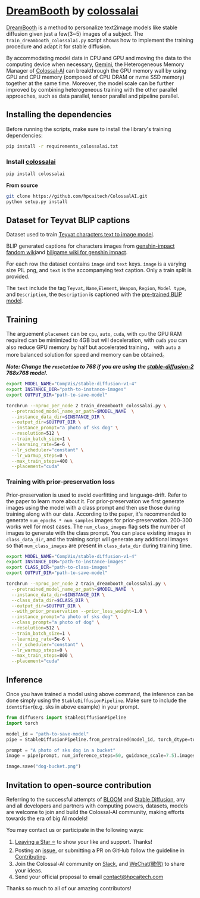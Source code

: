 # [DreamBooth](https://github.com/huggingface/diffusers/tree/main/examples/dreambooth) by [colossalai](https://github.com/hpcaitech/ColossalAI.git)

[DreamBooth](https://arxiv.org/abs/2208.12242) is a method to personalize text2image models like stable diffusion given just a few(3~5) images of a subject.
The `train_dreambooth_colossalai.py` script shows how to implement the training procedure and adapt it for stable diffusion.

By accommodating model data in CPU and GPU and moving the data to the computing device when necessary, [Gemini](https://www.colossalai.org/docs/advanced_tutorials/meet_gemini), the Heterogeneous Memory Manager of [Colossal-AI](https://github.com/hpcaitech/ColossalAI) can breakthrough the GPU memory wall by using GPU and CPU memory (composed of CPU DRAM or nvme SSD memory) together at the same time. Moreover, the model scale can be further improved by combining heterogeneous training with the other parallel approaches, such as data parallel, tensor parallel and pipeline parallel.

## Installing the dependencies

Before running the scripts, make sure to install the library's training dependencies:

```bash
pip install -r requirements_colossalai.txt
```

### Install [colossalai](https://github.com/hpcaitech/ColossalAI.git)

```bash
pip install colossalai
```

**From source**

```bash
git clone https://github.com/hpcaitech/ColossalAI.git
python setup.py install
```

## Dataset for Teyvat BLIP captions
Dataset used to train [Teyvat characters text to image model](https://github.com/hpcaitech/ColossalAI/tree/main/examples/images/diffusion).

BLIP generated captions for characters images from [genshin-impact fandom wiki](https://genshin-impact.fandom.com/wiki/Character#Playable_Characters)and [biligame wiki for genshin impact](https://wiki.biligame.com/ys/%E8%A7%92%E8%89%B2).

For each row the dataset contains `image` and `text` keys. `image` is a varying size PIL png, and `text` is the accompanying text caption. Only a train split is provided.

The `text` include the tag `Teyvat`, `Name`,`Element`, `Weapon`, `Region`, `Model type`, and `Description`, the `Description` is captioned with the [pre-trained BLIP model](https://github.com/salesforce/BLIP).

## Training

The arguement `placement` can be `cpu`, `auto`, `cuda`, with `cpu` the GPU RAM required can be minimized to 4GB but will deceleration, with `cuda` you can also reduce GPU memory by half but accelerated training， with `auto` a more balanced solution for speed and memory can be obtained。

**___Note: Change the `resolution` to 768 if you are using the [stable-diffusion-2](https://huggingface.co/stabilityai/stable-diffusion-2) 768x768 model.___**

```bash
export MODEL_NAME="CompVis/stable-diffusion-v1-4"
export INSTANCE_DIR="path-to-instance-images"
export OUTPUT_DIR="path-to-save-model"

torchrun --nproc_per_node 2 train_dreambooth_colossalai.py \
  --pretrained_model_name_or_path=$MODEL_NAME  \
  --instance_data_dir=$INSTANCE_DIR \
  --output_dir=$OUTPUT_DIR \
  --instance_prompt="a photo of sks dog" \
  --resolution=512 \
  --train_batch_size=1 \
  --learning_rate=5e-6 \
  --lr_scheduler="constant" \
  --lr_warmup_steps=0 \
  --max_train_steps=400 \
  --placement="cuda"
```


### Training with prior-preservation loss

Prior-preservation is used to avoid overfitting and language-drift. Refer to the paper to learn more about it. For prior-preservation we first generate images using the model with a class prompt and then use those during training along with our data.
According to the paper, it's recommended to generate `num_epochs * num_samples` images for prior-preservation. 200-300 works well for most cases. The `num_class_images` flag sets the number of images to generate with the class prompt. You can place existing images in `class_data_dir`, and the training script will generate any additional images so that `num_class_images` are present in `class_data_dir` during training time.

```bash
export MODEL_NAME="CompVis/stable-diffusion-v1-4"
export INSTANCE_DIR="path-to-instance-images"
export CLASS_DIR="path-to-class-images"
export OUTPUT_DIR="path-to-save-model"

torchrun --nproc_per_node 2 train_dreambooth_colossalai.py \
  --pretrained_model_name_or_path=$MODEL_NAME  \
  --instance_data_dir=$INSTANCE_DIR \
  --class_data_dir=$CLASS_DIR \
  --output_dir=$OUTPUT_DIR \
  --with_prior_preservation --prior_loss_weight=1.0 \
  --instance_prompt="a photo of sks dog" \
  --class_prompt="a photo of dog" \
  --resolution=512 \
  --train_batch_size=1 \
  --learning_rate=5e-6 \
  --lr_scheduler="constant" \
  --lr_warmup_steps=0 \
  --max_train_steps=800 \
  --placement="cuda"
```

## Inference

Once you have trained a model using above command, the inference can be done simply using the `StableDiffusionPipeline`. Make sure to include the `identifier`(e.g. sks in above example) in your prompt.

```python
from diffusers import StableDiffusionPipeline
import torch

model_id = "path-to-save-model"
pipe = StableDiffusionPipeline.from_pretrained(model_id, torch_dtype=torch.float16).to("cuda")

prompt = "A photo of sks dog in a bucket"
image = pipe(prompt, num_inference_steps=50, guidance_scale=7.5).images[0]

image.save("dog-bucket.png")
```

## Invitation to open-source contribution
Referring to the successful attempts of [BLOOM](https://bigscience.huggingface.co/) and [Stable Diffusion](https://en.wikipedia.org/wiki/Stable_Diffusion), any and all developers and partners with computing powers, datasets, models are welcome to join and build the Colossal-AI community, making efforts towards the era of big AI models!

You may contact us or participate in the following ways:
1. [Leaving a Star ⭐](https://github.com/hpcaitech/ColossalAI/stargazers) to show your like and support. Thanks!
2. Posting an [issue](https://github.com/hpcaitech/ColossalAI/issues/new/choose), or submitting a PR on GitHub follow the guideline in [Contributing](https://github.com/hpcaitech/ColossalAI/blob/main/CONTRIBUTING.md).
3. Join the Colossal-AI community on
[Slack](https://join.slack.com/t/colossalaiworkspace/shared_invite/zt-z7b26eeb-CBp7jouvu~r0~lcFzX832w),
and [WeChat(微信)](https://raw.githubusercontent.com/hpcaitech/public_assets/main/colossalai/img/WeChat.png "qrcode") to share your ideas.
4. Send your official proposal to email contact@hpcaitech.com

Thanks so much to all of our amazing contributors!
